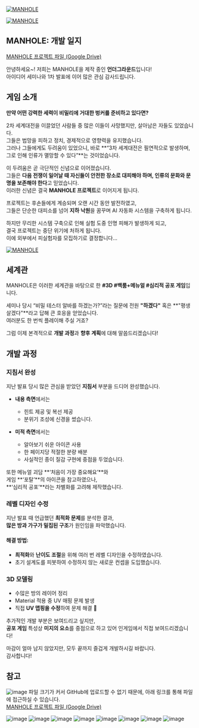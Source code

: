 
[![MANHOLE](https://img.youtube.com/vi/SI5kJGIbT1k/0.jpg)](https://youtu.be/SI5kJGIbT1k?feature=shared)




[![MANHOLE](https://img.youtube.com/vi/AnpP05D5xY0/0.jpg)](https://youtu.be/AnpP05D5xY0?feature=shared)


## MANHOLE: 개발 일지

[MANHOLE 프로젝트 파일 (Google Drive)](https://drive.google.com/file/d/14hDly5o2As_InkV8ujjoQMeaK_pgSbRe/view?usp=sharing)


안녕하세요~! 저희는 MANHOLE을 제작 중인 **언더그라운드**입니다!  
아이디어 세미나와 1차 발표에 이어 많은 관심 감사드립니다.


## 게임 소개

**만약 어떤 강력한 세력이 비밀리에 거대한 벙커를 준비하고 있다면?**

2차 세계대전을 이끌었던 사람들 중 많은 이들이 사망했지만, 살아남은 자들도 있었습니다.  
그들은 법망을 피하고 정치, 경제적으로 영향력을 유지했습니다.  
그러나 그들에게도 두려움이 있었으니, 바로 **“3차 세계대전은 필연적으로 발생하며, 그로 인해 인류가 멸망할 수 있다”**는 것이었습니다.

이 두려움은 곧 극단적인 신념으로 이어졌습니다.  
그들은 **다음 전쟁이 일어날 때 자신들이 안전한 장소로 대피해야 하며, 인류의 문화와 문명을 보존해야 한다**고 믿었습니다.  
이러한 신념은 결국 **MANHOLE 프로젝트**로 이어지게 됩니다.

프로젝트는 후손들에게 계승되며 오랜 시간 동안 발전하였고,  
그들은 단순한 대피소를 넘어 **지하 낙원**을 꿈꾸며 AI 자동화 시스템을 구축하게 됩니다.

하지만 무리한 시스템 구축으로 인해 실험 도중 인명 피해가 발생하게 되고,  
결국 프로젝트는 중단 위기에 처하게 됩니다.  
이에 외부에서 피실험자를 모집하기로 결정합니다...

[![MANHOLE](https://img.youtube.com/vi/_wUYo5rqy-Y/0.jpg)](https://youtu.be/_wUYo5rqy-Y)

## 세계관

MANHOLE은 이러한 세계관을 바탕으로 한 **#3D #백룸+메뉴얼 #심리적 공포 게임**입니다.

세미나 당시 “비밀 테스터 알바를 하겠는가?”라는 질문에 전원 **"하겠다"** 혹은 **"평생 살겠다"**라고 답해 큰 호응을 얻었습니다.  
여러분도 한 번씩 플레이해 주실 거죠?

그럼 이제 본격적으로 **개발 과정**과 **향후 계획**에 대해 말씀드리겠습니다!

## 개발 과정

### 지침서 완성

지난 발표 당시 많은 관심을 받았던 **지침서** 부분을 드디어 완성했습니다.

- **내용 측면**에서는  
  - 힌트 제공 및 복선 제공  
  - 분위기 조성에 신경을 썼습니다.

- **미적 측면**에서는  
  - 알아보기 쉬운 아이콘 사용  
  - 한 페이지당 적절한 분량 배분  
  - 사실적인 종이 질감 구현에 중점을 두었습니다.

또한 메뉴얼 괴담 **‘처음이 가장 중요해요’**와  
게임 **‘포탈’**의 아이콘을 참고하였으나,  
**‘심리적 공포’**라는 차별화를 고려해 제작했습니다.

### 레벨 디자인 수정

지난 발표 때 언급했던 **최적화 문제**를 분석한 결과,  
**많은 방과 가구가 밀집된 구조**가 원인임을 파악했습니다.

#### 해결 방법:

- **최적화**와 **난이도 조절**을 위해 여러 번 레벨 디자인을 수정하였습니다.  
- 초기 설계도를 피봇하여 수정하지 않는 새로운 컨셉을 도입했습니다.

### 3D 모델링

- 수많은 방의 레이어 정리  
- Material 적용 중 UV 매핑 문제 발생  
- 직접 **UV 맵핑을 수정**하여 문제 해결 🥲


추가적인 개발 부분은 보여드리고 싶지만,  
**공포 게임** 특성상 **미지의 요소**를 중점으로 하고 있어 인게임에서 직접 보여드리겠습니다!

마감이 얼마 남지 않았지만, 모두 끝까지 즐겁게 개발하시길 바랍니다.  
감사합니다!

## 참고  
![image](https://github.com/user-attachments/assets/565a54a6-31ee-413c-a2a7-cc0cbf3e4cd8)
파일 크기가 커서 GitHub에 업로드할 수 없기 때문에, 아래 링크를 통해 파일에 접근하실 수 있습니다.  
[MANHOLE 프로젝트 파일 (Google Drive)](https://drive.google.com/file/d/14hDly5o2As_InkV8ujjoQMeaK_pgSbRe/view?usp=sharing)

![image](https://github.com/user-attachments/assets/565a54a6-31ee-413c-a2a7-cc0cbf3e4cd8)
![image](https://github.com/user-attachments/assets/da6af8e4-878d-495e-82e9-e20405832336)
![image](https://github.com/user-attachments/assets/cc56e5e8-44e3-4087-9753-dc9de851d54c)
![image](https://github.com/user-attachments/assets/9b519550-46ae-42a9-8cf3-81e2ca1be3a8)
![image](https://github.com/user-attachments/assets/41506628-1a40-47d1-86fe-47ac4102bc2e)
![image](https://github.com/user-attachments/assets/46b10f79-8626-4924-b726-9577e10a7923)
![image](https://github.com/user-attachments/assets/86ddcf5a-382b-4af9-ae15-f6e322fb5515)
![image](https://github.com/user-attachments/assets/58c93e70-6918-4691-8d31-79d52bbeaac3)
